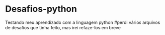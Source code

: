 # Desafios-python
Testando meu aprendizado com a linguagem python
#perdi vários arquivos de desafios que tinha feito, mas irei refaze-los em breve
